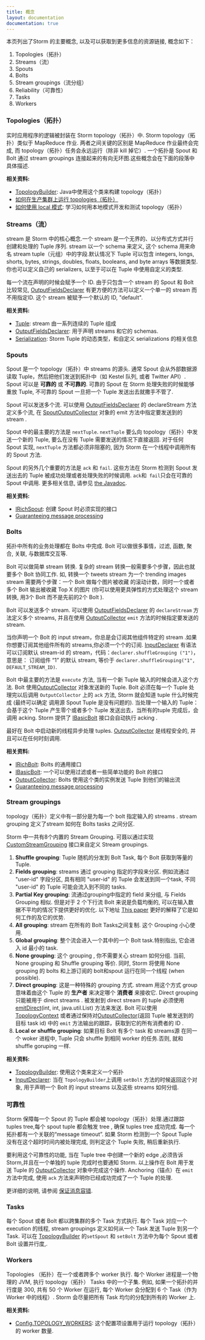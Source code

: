 ```yaml
---
title: 概念
layout: documentation
documentation: true
---
```


本页列出了Storm 的主要概念, 以及可以获取到更多信息的资源链接, 概念如下：

1. Topologies（拓扑）
2. Streams（流）
3. Spouts
4. Bolts
5. Stream groupings（流分组）
6. Reliability（可靠性）
7. Tasks
8. Workers

### Topologies（拓扑）

实时应用程序的逻辑被封装在 Storm topology（拓扑）中.
Storm topology（拓扑）类似于 MapReduce 作业.
两者之间关键的区别是 MapReduce 作业最终会完成, 而 topology（拓扑）任务会永远运行（除非 kill 掉它）.
一个拓扑是 Spout 和 Bolt 通过 stream groupings 连接起来的有向无环图.这些概念会在下面的段落中具体描述.

**相关资料:**

* [TopologyBuilder](javadocs/org/apache/storm/topology/TopologyBuilder.html): Java中使用这个类来构建 topology（拓扑）
* [如何在生产集群上运行 topologies（拓扑）](Running-topologies-on-a-production-cluster.html)
* [如何使用 local 模式](Local-mode.html): 学习如何用本地模式开发和测试 topology（拓扑）

### Streams（流）

stream 是 Storm 中的核心概念.一个 stream 是一个无界的、以分布式方式并行创建和处理的 Tuple 序列. stream 以一个 schema 来定义, 这个 schema 用来命名 stream tuple（元组）中的字段.默认情况下 Tuple 可以包含 integers, longs, shorts, bytes, strings, doubles, floats, booleans, and byte arrays 等数据类型.你也可以定义自己的 serializers, 以至于可以在 Tuple 中使用自定义的类型.

每一个流在声明的时候会赋予一个 ID.
由于只包含一个 stream 的 Spout 和 Bolt 比较常见, [OutputFieldsDeclarer](javadocs/org/apache/storm/topology/OutputFieldsDeclarer.html) 有更方便的方法可以定义一个单一的 stream 而不用指定ID.
这个 stream 被赋予一个默认的 ID, "default".


**相关资料:**

* [Tuple](javadocs/org/apache/storm/tuple/Tuple.html): stream 由一系列连续的 Tuple 组成
* [OutputFieldsDeclarer](javadocs/org/apache/storm/topology/OutputFieldsDeclarer.html): 用于声明 streams 和它的 schemas.
* [Serialization](Serialization.html): Storm Tuple 的动态类型，和自定义 serializations 的相关信息

### Spouts

Spout 是一个 topology（拓扑）中 streams 的源头.
通常 Spout 会从外部数据源读取 Tuple，然后把他们发送到拓扑中（如 Kestel 队列, 或者 Twitter API）.
Spout 可以是 __可靠的__ 或 __不可靠的__.
可靠的 Spout 在 Storm 处理失败的时候能够重放 Tuple, 不可靠的 Spout 一旦把一个 Tuple 发送出去就撒手不管了.

Spout 可以发送多个流.
可以使用 [OutputFieldsDeclarer](javadocs/org/apache/storm/topology/OutputFieldsDeclarer.html)  的 
declareStream 方法定义多个流, 在 [SpoutOutputCollector](javadocs/org/apache/storm/spout/SpoutOutputCollector.html) 对象的 emit 方法中指定要发送到的 stream .


Spout 中的最主要的方法是 `nextTuple`.
`nextTuple` 要么向 topology（拓扑）中发送一个新的 Tuple, 要么在没有 Tuple 需要发送的情况下直接返回.
对于任何 Spout 实现, `nextTuple` 方法都必须非阻塞的, 因为 Storm 在一个线程中调用所有的 Spout 方法.

Spout 的另外几个重要的方法是 `ack` 和 `fail`.
这些方法在 Storm 检测到 Spout 发送出去的 Tuple 被成功处理或者处理失败的时候调用.
`ack`和` fail`只会在可靠的 Spout 中调用.
更多相关信息, 请参见 [the Javadoc](javadocs/org/apache/storm/spout/ISpout.html).

**相关资料:**

* [IRichSpout](javadocs/org/apache/storm/topology/IRichSpout.html): 创建 Spout 时必须实现的接口
* [Guaranteeing message processing](Guaranteeing-message-processing.html)

### Bolts

拓扑中所有的业务处理都在 Bolts 中完成.
Bolt 可以做很多事情，过滤, 函数, 聚合, 关联, 与数据库交互等.

Bolt 可以做简单 stream 转换.
复杂的 stream 转换一般需要多个步骤，因此也就要多个 Bolt 协同工作.
如, 转换一个 tweets stream 为一个 trending images stream 需要两个步骤：一个 Bolt 做每个图片被收藏 的滚动计数，同时一个或者多个 Bolt 输出被收藏 Top X 的图片 (你可以使用更具弹性的方式处理这个 stream 转换, 用3个 Bolt 而不是先前的2个 Bolt ). 

Bolt 可以发送多个 stream.
可以使用 [OutputFieldsDeclarer](javadocs/org/apache/storm/topology/OutputFieldsDeclarer.html)
的 `declareStream` 方法定义多个 streams, 并且在使用 [OutputCollector](javadocs/org/apache/storm/task/OutputCollector.html) `emit` 方法的时候指定要发送的 stream.

当你声明一个 Bolt 的 input stream，你总是会订阅其他组件特定的 stream .如果你想要订阅其他组件所有的 streams,你必须一个个的订阅.
[InputDeclarer](javadocs/org/apache/storm/topology/InputDeclarer.html) 有语法可以订阅默认 stream-id 的 stream，代码：`declarer.shuffleGrouping ("1")`，意思是：
 订阅组件 “1” 的默认 stream, 等价于 `declarer.shuffleGrouping("1", DEFAULT_STREAM_ID)`.

Bolt 中最主要的方法是 `execute` 方法, 当有一个新 Tuple 输入的时候会进入这个方法.
Bolt 使用[OutputCollector](javadocs/org/apache/storm/task/OutputCollector.html) 对象发送新的 Tuple. Bolt
必须在每一个 Tuple 处理完以后调用 `OutputCollector` 上的 `ack` 方法, Storm 就会知道 tuple 什么时候完成 (最终可以确定
调用源 Spout Tuple 是没有问题的).
当处理一个输入的 Tuple：会基于这个 Tuple 产生零个或者多个 Tuple 发送出去，当所有的tuple 完成后，会调用 acking. Storm 提供了
[IBasicBolt](javadocs/org/apache/storm/topology/IBasicBolt.html) 接口会自动执行 acking .

最好在 Bolt 中启动新的线程异步处理 tuples.
[OutputCollector](javadocs/org/apache/storm/task/OutputCollector.html) 是线程安全的, 并且可以在任何时刻调用.

**相关资料:**

* [IRichBolt](javadocs/org/apache/storm/topology/IRichBolt.html): Bolts 的通用接口
* [IBasicBolt](javadocs/org/apache/storm/topology/IBasicBolt.html): 一个可以使用过滤或者一些简单功能的 Bolt 的接口
* [OutputCollector](javadocs/org/apache/storm/task/OutputCollector.html): Bolts 使用这个类的实例发送 Tuple 到他们的输出流
* [Guaranteeing message processing](Guaranteeing-message-processing.html)

### Stream groupings

topology（拓扑）定义中有一部分是为每一个 bolt 指定输入的 streams .
stream grouping 定义了stream 如何在 Bolts tasks 之间分区.

Storm 中一共有8个内置的 Stream Grouping.
可聂以通过实现 [CustomStreamGrouping](javadocs/org/apache/storm/grouping/CustomStreamGrouping.html)
接口来自定义 Stream groupings.

1. **Shuffle grouping**: Tuple 随机的分发到 Bolt Task, 每个 Bolt 获取到等量的 Tuple.
2. **Fields grouping**: streams 通过 grouping 指定的字段来分区. 例如流通过 "user-id" 字段分区, 具有相同 "user-id" 的 Tuple 会发送到同一个task, 不同 "user-id" 的 Tuple 可能会流入到不同的 tasks.
3. **Partial Key grouping**: 流通过grouping中指定的 field 来分组, 与 Fields 
Grouping 相似. 但是对于 2 个下行流 Bolt 来说是负载均衡的, 可以在输入数据不平均的情况下提供更好的优化. 以下地址 [This paper](https://melmeric.files.wordpress.com/2014/11/the-power-of-both-choices-practical-load-balancing-for-distributed-stream-processing-engines.pdf) 更好的解释了它是如何工作的及它的优势.
4. **All grouping**: stream 在所有的 Bolt Tasks之间复制. 这个 Grouping 小心使用.
5. **Global grouping**: 整个流会进入一个其中的一个 Bolt task.特别指出, 它会进入 id 最小的 task.
6. **None grouping**: 这个 grouping , 你不需要关心 stream 如何分组. 当前, None grouping 和 Shuffle grouping 等价. 同时, Storm 将使用 None grouping 的 bolts 和上游订阅的 bolt和spout 运行在同一个线程 (when possible).
7. **Direct grouping**: 这是一种特殊的 grouping 方式. stream 用这个方式 group 意味着由这个 Tuple 的 __生产者__ 来决定哪个 __消费者__ 来接收它. Direct grouping 只能被用于 direct streams . 被发射到 direct stream 的 tuple 必须使用 [emitDirect](javadocs/org/apache/storm/task/OutputCollector.html#emitDirect)(int, int, java.util.List) 方法来发送.
Bolt 可以使用 [TopologyContext](javadocs/org/apache/storm/task/TopologyContext.html) 或者通过保持对[OutputCollector](javadocs/org/apache/storm/task/OutputCollector.html)(返回 Tuple 被发送到的目标 task id) 中的 `emit` 方法输出的跟踪，获取到它的所有消费者的 ID .
8. **Local or shuffle grouping**: 如果目标 Bolt 有多个 task 和 streams源 在同一个 woker 进程中, Tuple 只会 shuffle 到相同 worker 的任务.否则, 就和 shuffle goruping 一样.

**相关资料:**

* [TopologyBuilder](javadocs/org/apache/storm/topology/TopologyBuilder.html): 使用这个类来定义一个拓扑
* [InputDeclarer](javadocs/org/apache/storm/topology/InputDeclarer.html): 
当在 `TopologyBuilder`上调用 `setBolt` 方法的时候返回这个对象, 用于声明一个 Bolt 的 input streams 以及这些 streams 如何分组.
### 可靠性

Storm 保障每一个 Spout 的 Tuple 都会被 topology（拓扑）处理.通过跟踪 tuples tree,每个 spout tuple 都会触发 tree , 确保 tuples tree 成功完成.
每一个拓扑都有一个关联的“message timeout”.
如果 Storm 检测到一个 Spout Tuple 没有在这个超时时间内被处理完成, 则判定这个 Tuple 失败, 稍后重新执行.

要利用这个可靠性的功能, 当在 Tuple tree 中创建一个新的 edge ,必须告诉Storm,并且在一个单独的 tuple 完成时也要通知 Storm.
以上操作在 Bolt 用于发送 Tuple 的 [OutputCollector](javadocs/org/apache/storm/task/OutputCollector.html) 对象中完成这个操作.
Anchoring（锚点）在 `emit` 方法中完成, 使用 `ack` 方法来声明你已经成功完成了一个 Tuple 的处理.

更详细的说明, 请参阅 [保证消息容错](Guaranteeing-message-processing.html).

### Tasks

每个 Spout 或者 Bolt 都以跨集群的多个 Task 方式执行.
每个 Task 对应一个 execution 的线程, stream groupings 定义如何从一个 Task 发送 Tuple 到另一个 Task.
可以在 [TopologyBuilder](http://storm.apache.org/releases/1.1.1/javadocs/org/apache/storm/topology/TopologyBuilder.html) 的`setSpout` 和 `setBolt` 方法中为每个 Spout 或者 Bolt 设置并行度,.

### Workers

Topologies （拓扑）在一个或者跨多个 worker 执行.
每个 Worker 进程是一个物理的 JVM, 执行 topology（拓扑） Tasks 中的一个子集.
例如, 如果一个拓扑的并行度是 300, 共有 50 个 Worker 在运行, 每个 Worker 会分配到 6 个 Task（作为 Worker 中的线程）.
Storm 会尽量把所有 Task 均匀的分配到所有的 Worker 上.

**相关资料:**

* [Config.TOPOLOGY_WORKERS](javadocs/org/apache/storm/Config.html#TOPOLOGY_WORKERS): 这个配置项设置用于运行 topology（拓扑）的 worker 数量.
